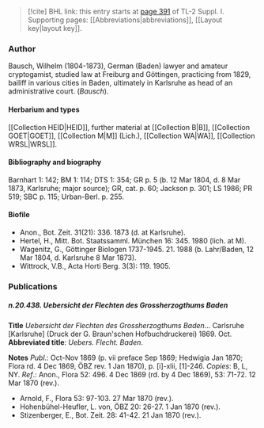 > [!cite] BHL link: this entry starts at [page 391](https://www.biodiversitylibrary.org/item/103858#page/403/mode/1up) of TL-2 Suppl. I.
> Supporting pages: [[Abbreviations|abbreviations]], [[Layout key|layout key]].

### Author

Bausch, Wilhelm (1804-1873), German (Baden) lawyer and amateur cryptogamist, studied law at Freiburg and Göttingen, practicing from 1829, bailiff in various cities in Baden, ultimately in Karlsruhe as head of an administrative court. (*Bausch*).

#### Herbarium and types

[[Collection HEID|HEID]], further material at [[Collection B|B]], [[Collection GOET|GOET]], [[Collection M|M]] (Lich.), [[Collection WA|WA]], [[Collection WRSL|WRSL]].

#### Bibliography and biography

Barnhart 1: 142; BM 1: 114; DTS 1: 354; GR p. 5 (b. 12 Mar 1804, d. 8 Mar 1873, Karlsruhe; major source); GR, cat. p. 60; Jackson p. 301; LS 1986; PR 519; SBC p. 115; Urban-Berl. p. 255.

#### Biofile

- Anon., Bot. Zeit. 31(21): 336. 1873 (d. at Karlsruhe).
- Hertel, H., Mitt. Bot. Staatssamml. München 16: 345. 1980 (lich. at M).
- Wagenitz, G., Göttinger Biologen 1737-1945. 21. 1988 (b. Lahr/Baden, 12 Mar 1804, d. Karlsruhe 8 Mar 1873).
- Wittrock, V.B., Acta Horti Berg. 3(3): 119. 1905.

### Publications

##### n.20.438. Uebersicht der Flechten des Grossherzogthums Baden

**Title**
*Uebersicht der Flechten des Grossherzogthums Baden*... Carlsruhe \[Karlsruhe\] (Druck der G. Braun'schen Hofbuchdruckerei) 1869. Oct.
**Abbreviated title**: *Uebers. Flecht. Baden*.

**Notes**
*Publ*.: Oct-Nov 1869 (p. vii preface Sep 1869; Hedwigia Jan 1870; Flora rd. 4 Dec 1869, ÖBZ rev. 1 Jan 1870), p. \[i\]-xlii, \[1\]-246. *Copies*: B, L, NY.
*Ref*.: Anon., Flora 52: 496. 4 Dec 1869 (rd. by 4 Dec 1869), 53: 71-72. 12 Mar 1870 (rev.).
- Arnold, F., Flora 53: 97-103. 27 Mar 1870 (rev.).
- Hohenbühel-Heufler, L. von, ÖBZ 20: 26-27. 1 Jan 1870 (rev.).
- Stizenberger, E., Bot. Zeit. 28: 41-42. 21 Jan 1870 (rev.).

